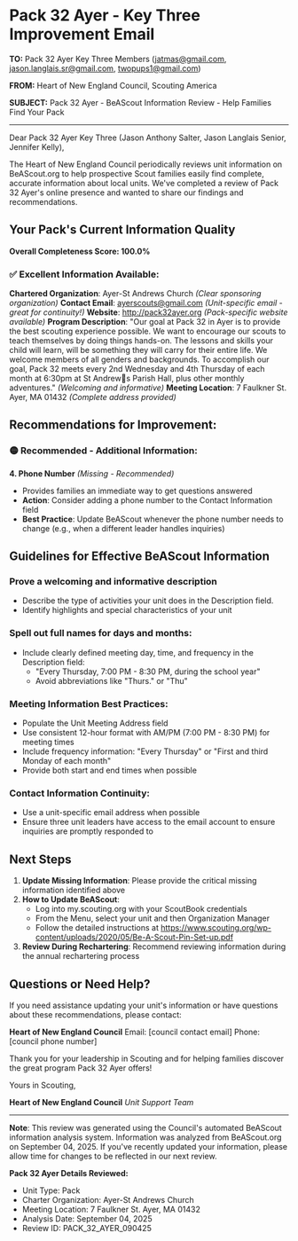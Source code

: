 # Pack 32 Ayer - Key Three Improvement Email

**TO:** Pack 32 Ayer Key Three Members (jatmas@gmail.com, jason.langlais.sr@gmail.com, twopups1@gmail.com)

**FROM:** Heart of New England Council, Scouting America

**SUBJECT:** Pack 32 Ayer - BeAScout Information Review - Help Families Find Your Pack

---

Dear Pack 32 Ayer Key Three (Jason Anthony Salter, Jason  Langlais Senior, Jennifer Kelly),

The Heart of New England Council periodically reviews unit information on BeAScout.org to help prospective Scout families easily find complete, accurate information about local units. We've completed a review of Pack 32 Ayer's online presence and wanted to share our findings and recommendations.

## Your Pack's Current Information Quality

**Overall Completeness Score: 100.0%**

### ✅ **Excellent Information Available:**
**Chartered Organization**: Ayer-St Andrews Church *(Clear sponsoring organization)*
**Contact Email**: ayerscouts@gmail.com *(Unit-specific email - great for continuity!)*
**Website**: http://pack32ayer.org *(Pack-specific website available)*
**Program Description**: "Our goal at Pack 32 in Ayer is to provide the best scouting experience possible. We want to encourage our scouts to teach themselves by doing things hands-on. The lessons and skills your child will learn, will be something they will carry for their entire life. We welcome members of all genders and backgrounds. To accomplish our goal, Pack 32 meets every 2nd Wednesday and 4th Thursday of each month at 6:30pm at St Andrews Parish Hall, plus other monthly adventures." *(Welcoming and informative)*
**Meeting Location**: 7 Faulkner St. Ayer, MA 01432 *(Complete address provided)*

## Recommendations for Improvement:

### 🟡 **Recommended - Additional Information:**

**4. Phone Number** *(Missing - Recommended)*
- Provides families an immediate way to get questions answered
- **Action**: Consider adding a phone number to the Contact Information field
- **Best Practice**: Update BeAScout whenever the phone number needs to change (e.g., when a different leader handles inquiries)

## Guidelines for Effective BeAScout Information

### **Prove a welcoming and informative description**
- Describe the type of activities your unit does in the Description field.
- Identify highlights and special characteristics of your unit

### **Spell out full names for days and months:**
- Include clearly defined meeting day, time, and frequency in the Description field:
  - "Every Thursday, 7:00 PM - 8:30 PM, during the school year"
  - Avoid abbreviations like "Thurs." or "Thu"

### **Meeting Information Best Practices:**
- Populate the Unit Meeting Address field
- Use consistent 12-hour format with AM/PM (7:00 PM - 8:30 PM) for meeting times
- Include frequency information: "Every Thursday" or "First and third Monday of each month"
- Provide both start and end times when possible

### **Contact Information Continuity:**
- Use a unit-specific email address when possible
- Ensure three unit leaders have access to the email account to ensure inquiries are promptly responded to

## Next Steps

1. **Update Missing Information**: Please provide the critical missing information identified above
2. **How to Update BeAScout**: 
   - Log into my.scouting.org with your ScoutBook credentials
   - From the Menu, select your unit and then Organization Manager
   - Follow the detailed instructions at
     https://www.scouting.org/wp-content/uploads/2020/05/Be-A-Scout-Pin-Set-up.pdf
3. **Review During Rechartering**: Recommend reviewing information during the annual rechartering process

## Questions or Need Help?

If you need assistance updating your unit's information or have questions about these recommendations, please contact:

**Heart of New England Council**
Email: [council contact email]
Phone: [council phone number]

Thank you for your leadership in Scouting and for helping families discover the great program Pack 32 Ayer offers!

Yours in Scouting,

**Heart of New England Council**
*Unit Support Team*

---

**Note**: This review was generated using the Council's automated BeAScout information analysis system. Information was analyzed from BeAScout.org on September 04, 2025. If you've recently updated your information, please allow time for changes to be reflected in our next review.

**Pack 32 Ayer Details Reviewed:**
- Unit Type: Pack
- Charter Organization: Ayer-St Andrews Church
- Meeting Location: 7 Faulkner St. Ayer, MA 01432
- Analysis Date: September 04, 2025
- Review ID: PACK_32_AYER_090425